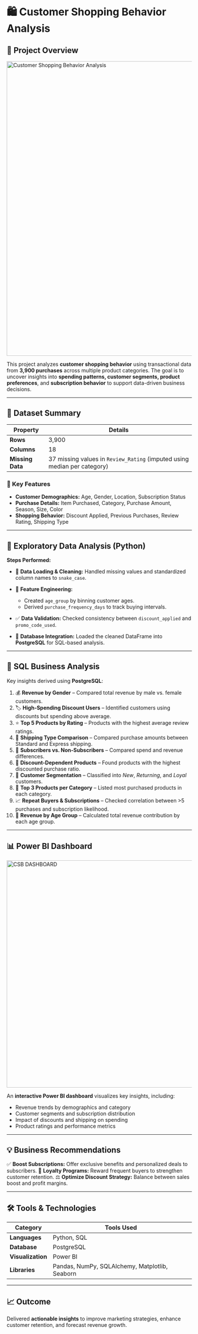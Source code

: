 # 🛍️ Customer Shopping Behavior Analysis

## 📌 Project Overview

<img width="800" alt="Customer Shopping Behavior Analysis" src="https://github.com/user-attachments/assets/6b4f4c8f-811f-48ac-a6be-ed489187b45f" />

This project analyzes **customer shopping behavior** using transactional data from **3,900 purchases** across multiple product categories.
The goal is to uncover insights into **spending patterns, customer segments, product preferences**, and **subscription behavior** to support data-driven business decisions.

---

## 🧩 Dataset Summary

| **Property**     | **Details**                                                              |
| ---------------- | ------------------------------------------------------------------------ |
| **Rows**         | 3,900                                                                    |
| **Columns**      | 18                                                                       |
| **Missing Data** | 37 missing values in `Review_Rating` (imputed using median per category) |

### 🔑 Key Features

* **Customer Demographics:** Age, Gender, Location, Subscription Status
* **Purchase Details:** Item Purchased, Category, Purchase Amount, Season, Size, Color
* **Shopping Behavior:** Discount Applied, Previous Purchases, Review Rating, Shipping Type

---

## 🐍 Exploratory Data Analysis (Python)

**Steps Performed:**

* 🧹 **Data Loading & Cleaning:** Handled missing values and standardized column names to `snake_case`.
* 🧠 **Feature Engineering:**

  * Created `age_group` by binning customer ages.
  * Derived `purchase_frequency_days` to track buying intervals.
* ✅ **Data Validation:** Checked consistency between `discount_applied` and `promo_code_used`.
* 💾 **Database Integration:** Loaded the cleaned DataFrame into **PostgreSQL** for SQL-based analysis.

---

## 🧮 SQL Business Analysis

Key insights derived using **PostgreSQL**:

1. 💰 **Revenue by Gender** – Compared total revenue by male vs. female customers.
2. 🏷️ **High-Spending Discount Users** – Identified customers using discounts but spending above average.
3. ⭐ **Top 5 Products by Rating** – Products with the highest average review ratings.
4. 🚚 **Shipping Type Comparison** – Compared purchase amounts between Standard and Express shipping.
5. 👥 **Subscribers vs. Non-Subscribers** – Compared spend and revenue differences.
6. 💸 **Discount-Dependent Products** – Found products with the highest discounted purchase ratio.
7. 🔁 **Customer Segmentation** – Classified into *New*, *Returning*, and *Loyal* customers.
8. 🛒 **Top 3 Products per Category** – Listed most purchased products in each category.
9. 📈 **Repeat Buyers & Subscriptions** – Checked correlation between >5 purchases and subscription likelihood.
10. 🎯 **Revenue by Age Group** – Calculated total revenue contribution by each age group.

---

## 📊 Power BI Dashboard
<img width="1125" height="617" alt="CSB DASHBOARD" src="https://github.com/user-attachments/assets/54ed79e4-c37e-4788-a7de-72c73a98c114" />



An **interactive Power BI dashboard** visualizes key insights, including:

* Revenue trends by demographics and category
* Customer segments and subscription distribution
* Impact of discounts and shipping on spending
* Product ratings and performance metrics

---

## 💡 Business Recommendations

✅ **Boost Subscriptions:** Offer exclusive benefits and personalized deals to subscribers.
🎁 **Loyalty Programs:** Reward frequent buyers to strengthen customer retention.
⚖️ **Optimize Discount Strategy:** Balance between sales boost and profit margins.

---

## 🛠️ Tools & Technologies

| **Category**      | **Tools Used**                                 |
| ----------------- | ---------------------------------------------- |
| **Languages**     | Python, SQL                                    |
| **Database**      | PostgreSQL                                     |
| **Visualization** | Power BI                                       |
| **Libraries**     | Pandas, NumPy, SQLAlchemy, Matplotlib, Seaborn |

---

## 📈 Outcome

Delivered **actionable insights** to improve marketing strategies, enhance customer retention, and forecast revenue growth.

